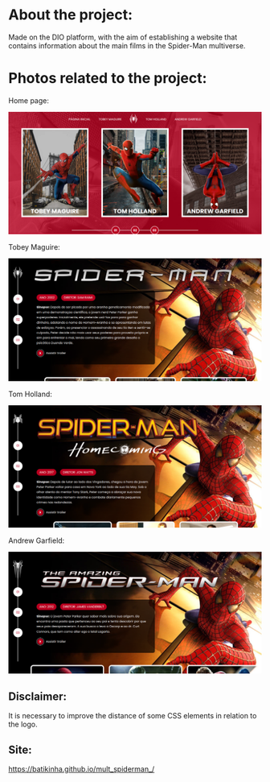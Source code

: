 <h1>About the project:</h1>

Made on the DIO platform, with the aim of establishing a website that contains information about the main films in the Spider-Man multiverse.

<h1>Photos related to the project:</h1>

Home page:

![Home Page](assets/img/telainicial.png)

Tobey Maguire:

![Tobey](assets/img/tobey.png)

Tom Holland:

![Tom](assets/img/tom.png)

Andrew Garfield:

![Andrew](assets/img/andrew.png)

<h2>Disclaimer:</h2>

It is necessary to improve the distance of some CSS elements in relation to the logo.

<h2>Site:</h2>

https://batikinha.github.io/mult_spiderman_/
